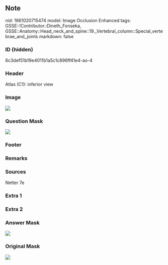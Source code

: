 ## Note
nid: 1661020715474
model: Image Occlusion Enhanced
tags: GSSE::!Contributor::Dineth_Fonseka, GSSE::Anatomy::Head_neck_and_spine::19._Vertebral_column::Special_vertebrae_and_joints
markdown: false

### ID (hidden)
6c3def51b19e4011b1a5c1c896ff41e4-ao-4

### Header
Atlas (C1): inferior view

### Image
<img src="tmplif60wlc.png">

### Question Mask
<img src="6c3def51b19e4011b1a5c1c896ff41e4-ao-4-Q.svg">

### Footer


### Remarks


### Sources
Netter 7e

### Extra 1


### Extra 2


### Answer Mask
<img src="6c3def51b19e4011b1a5c1c896ff41e4-ao-4-A.svg">

### Original Mask
<img src="6c3def51b19e4011b1a5c1c896ff41e4-ao-O.svg">
